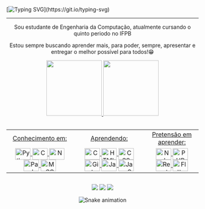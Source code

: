 [![Typing SVG](https://readme-typing-svg.demolab.com?font=Fira+Code&size=40&pause=1000&color=1AF721&center=true&vCenter=true&width=1000&height=100&lines=Welcome+to+my+GitHub!)](https://git.io/typing-svg)
<hr>
 
<p align="center">Sou estudante de Engenharia da Computação, atualmente cursando o quinto periodo no IFPB</p>
<p align="center">Estou sempre buscando aprender mais, para poder, sempre, apresentar e entregar o melhor possível para todos!😁</p>

<div align="center">
  <a href="https://github.com/FabsMS">
  <img height="145em" src="https://github-readme-stats.vercel.app/api?username=FabsMS&show_icons=true&theme=dracula&include_all_commits=true&count_private=true"/>
  <img height="145em" src="https://github-readme-stats.vercel.app/api/top-langs/?username=FabsMS&layout=compact&langs_count=7&theme=react"/>
</div>
  
<div style="display: inline_block" align="center"><br>
 <table>
  <tr>
    <td align="center">Conhecimento em:</td>
    <td align="center">Aprendendo:</td>
    <td align="center">Pretensão em aprender:</td>
  </tr>
  <tr>
   <td align="center">
     <img align="center" title="Python" height="30" width="40" src="https://cdn.jsdelivr.net/gh/devicons/devicon/icons/python/python-original.svg" />
     <img align="center" title="C++" height="30" width="40" src="https://cdn.jsdelivr.net/gh/devicons/devicon/icons/cplusplus/cplusplus-original.svg" />
     <img align="center" title="Numpy" height="30" width="40" src="https://cdn.jsdelivr.net/gh/devicons/devicon/icons/numpy/numpy-original.svg" />
     <img align="center" title="Pandas" height="30" width="40" src="https://cdn.jsdelivr.net/gh/devicons/devicon/icons/pandas/pandas-original.svg" />
    <img align="center" title="MySQL" height="30" width="40" src="https://cdn.jsdelivr.net/gh/devicons/devicon/icons/mysql/mysql-original.svg" />
   </td>
   <td align="center">
     <img align="center" title="C" height="30" width="40" src="https://cdn.jsdelivr.net/gh/devicons/devicon/icons/c/c-original.svg" />
     <img align="center" title="HTML" height="30" width="40" src="https://cdn.jsdelivr.net/gh/devicons/devicon/icons/html5/html5-original.svg" />
     <img align="center" title="CSS" height="30" width="40" src="https://cdn.jsdelivr.net/gh/devicons/devicon/icons/css3/css3-original.svg" />
     <img align="center" title="Git" height="30" width="40" src="https://cdn.jsdelivr.net/gh/devicons/devicon/icons/git/git-original.svg" />
     <img align="center" title="Java" height="30" width="40" src="https://cdn.jsdelivr.net/gh/devicons/devicon/icons/java/java-original.svg" />
    <img align="center" title="JavaScript" height="30" width="40" src="https://cdn.jsdelivr.net/gh/devicons/devicon/icons/javascript/javascript-original.svg" />
   </td>
   <td align="center">
     <img align="center" title="NodeJS" height="30" width="40" src="https://cdn.jsdelivr.net/gh/devicons/devicon/icons/nodejs/nodejs-original.svg"" />
     <img align="center" title="PHP" height="30" width="40" src="https://cdn.jsdelivr.net/gh/devicons/devicon/icons/php/php-original.svg" />
     <img align="center" title="React" height="30" width="40" src="https://cdn.jsdelivr.net/gh/devicons/devicon/icons/react/react-original.svg" />
     <img align="center" title="Flutter" height="30" width="40" src="https://cdn.jsdelivr.net/gh/devicons/devicon/icons/flutter/flutter-original.svg" />
   </td>
  </tr>
 </table>
</div>
  
##

<div align="center"> 
  <a href="https://www.instagram.com/yagami_fabricio/" target="_blank"><img src="https://img.shields.io/badge/-Instagram-%23E4405F?style=for-the-badge&logo=instagram&logoColor=white" target="_blank"></a> 
  <a href = "mailto:fabricioms.pessoal@gmail"><img src="https://img.shields.io/badge/-Gmail-%23333?style=for-the-badge&logo=gmail&logoColor=white" target="_blank"></a>
  <a href="https://www.linkedin.com/in/fabricio-moreno-60a8b121a/" target="_blank"><img src="https://img.shields.io/badge/-LinkedIn-%230077B5?style=for-the-badge&logo=linkedin&logoColor=white" target="_blank"></a> 
            
 ![Snake animation](https://raw.githubusercontent.com/{FabsMS}/{FabsMS}/output/github-contribution-grid-snake-dark.svg)
 
</div>

